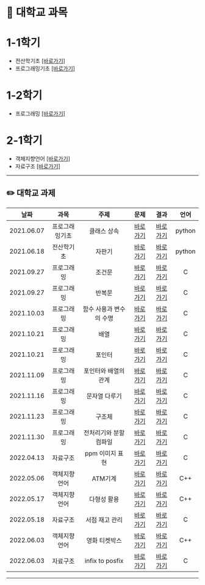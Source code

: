 # 📅 대학교 과목

# 1-1학기
 - 전산학기초 [[바로가기]]([https://github.com/jaehyun-0103/Assignments_1/tree/main/](https://github.com/jaehyun-0103/Assignments_1/tree/main/%EC%A0%84%EC%82%B0%ED%95%99%EA%B8%B0%EC%B4%88))
 - 프로그래밍기초 [[바로가기]](https://github.com/)

# 1-2학기
 - 프로그래밍 [[바로가기]](https://github.com/)

# 2-1학기
 - 객체지향언어 [[바로가기]](https://github.com/)
 - 자료구조 [[바로가기]](https://github.com/)

---

## ✏️ 대학교 과제  
 
|    날짜    | 과목 | 주제 | 문제 | 결과 | 언어 |
|:----------:|:---------:|:---------:|:---------:|:---------:|:---------:|
| 2021.06.07 |프로그래밍기초|클래스 상속|[바로가기](주소)|[바로가기](주소)|python|
| 2021.06.18 |전산학기초|자판기|[바로가기](naver.com)|[바로가기](naver.com)|python|
| 2021.09.27 |프로그래밍|조건문|[바로가기](naver.com)|[바로가기](naver.com)|C|
| 2021.09.27 |프로그래밍|반복문|[바로가기](naver.com)|[바로가기](naver.com)|C|
| 2021.10.03 |프로그래밍|함수 사용과 변수의 수명|[바로가기](naver.com)|[바로가기](naver.com)|C|
| 2021.10.21 |프로그래밍|배열|[바로가기](naver.com)|[바로가기](naver.com)|C|
| 2021.10.21 |프로그래밍|포인터|[바로가기](naver.com)|[바로가기](naver.com)|C|
| 2021.11.09 |프로그래밍|포인터와 배열의 관계|[바로가기](naver.com)|[바로가기](naver.com)|C|
| 2021.11.16 |프로그래밍|문자열 다루기|[바로가기](naver.com)|[바로가기](naver.com)|C|
| 2021.11.23 |프로그래밍|구조체|[바로가기](naver.com)|[바로가기](naver.com)|C|
| 2021.11.30 |프로그래밍|전처리기와 분할 컴파일|[바로가기](naver.com)|[바로가기](naver.com)|C|
| 2022.04.13 |자료구조|ppm 이미지 표현|[바로가기](naver.com)|[바로가기](naver.com)|C|
| 2022.05.06 |객체지향언어|ATM기계|[바로가기](naver.com)|[바로가기](naver.com)|C++|
| 2022.05.17 |객체지향언어|다형성 활용|[바로가기](naver.com)|[바로가기](naver.com)|C++|
| 2022.05.18 |자료구조|서점 재고 관리|[바로가기](naver.com)|[바로가기](naver.com)|C|
| 2022.06.03 |객체지향언어|영화 티켓박스|[바로가기](naver.com)|[바로가기](naver.com)|C++|
| 2022.06.03 |자료구조|infix to posfix|[바로가기](naver.com)|[바로가기](naver.com)|C|

---
